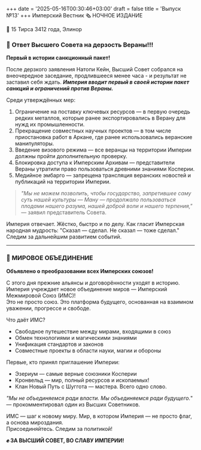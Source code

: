 +++
date = '2025-05-16T00:30:46+03:00'
draft = false
title = 'Выпуск №13'
+++
Имперский Вестник 🗞
НОЧНОЕ ИЗДАНИЕ

📆 15 Тирса 3412 года, Элинор

### 🚫 **Ответ Высшего Совета на дерзость Вераны!!!**
**Первый в истории санкционный пакет!**

После дерзкого заявления Натопи Кейн, Высший Совет собрался на внеочередное заседание, продлившееся менее часа - и результат не заставил себя ждать.
***Империя вводит первый в своей истории пакет санкций и ограничений против Вераны.***

Среди утверждённых мер:  
1. Ограничение на поставку ключевых ресурсов — в первую очередь редких металлов, которые ранее экспортировались в Верану для нужд их промышленности.  
2. Прекращение совместных научных проектов — в том числе приостановка работ в Аркане, где ранее использовались веранские манипуляторы.  
3. Введение визового режима — все веранцы на территории Империи должны пройти дополнительную проверку.  
4. Блокировка доступа к Имперским Архивам — представители Вераны утратили право пользоваться древними знаниями Косперии.  
5. Медийное эмбарго — запрещена трансляция веранских новостей и публикаций на территории Империи.

>*"Мы не можем позволить, чтобы государство, запретившее саму суть нашей культуры — Манy — продолжало пользоваться плодами нашего разума, нашей доброй воли и нашего терпения,"*
>— заявил представитель Совета.

Империя отвечает. Жёстко, быстро и по делу. Как гласит Имперская народная мудрость: "Сказал — сделал. Не сказал — тоже сделал."
Следим за дальнейшим развитием событий.

---

### 🤝 **МИРОВОЕ ОБЪЕДИНЕНИЕ** 
**Объявлено о преобразовании всех Имперских союзов!**

С этого дня прежние альянсы и договорённости уходят в историю.  
Империя учреждает новое объединение миров — Имперский Межмировой Союз (ИМС)!  
Это не просто союз. Это платформа будущего, основанная на взаимном уважении, прогрессе и свободе.

Что даёт ИМС?  
- Свободное путешествие между мирами, входящими в союз  
- Обмен технологиями и магическими знаниями  
- Унификация стандартов и законов  
- Совместные проекты в области науки, магии и обороны

Первые, кто принял приглашение Империи:  
- Эзериум — самые верные союзники Косперии
- Кронвельд — мир, полный ресурсов и ископаемых!
- Клан Новый Путь с Шуггота — мастера. Всего одно слово.

*"Мы не объединяемся ради власти. Мы объединяемся ради будущего.*"
— прокомментировал один из Высших Советников.

ИМС — шаг к новому миру. Мир, в котором Империя — не просто флаг, а основа мироздания.  
Присоединяйтесь. Следим за политикой!

**✊ ЗА ВЫСШИЙ СОВЕТ, ВО СЛАВУ ИМПЕРИИ!**